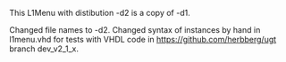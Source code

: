 This L1Menu with distibution -d2 is a copy of -d1.

Changed file names to -d2.
Changed syntax of instances by hand in l1menu.vhd for tests with VHDL code in
https://github.com/herbberg/ugt branch dev_v2_1_x.

